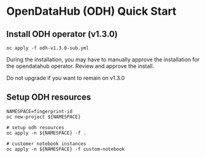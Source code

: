 # OpenDataHub (ODH) Quick Start

## Install ODH operator (v1.3.0)

```
oc apply -f odh-v1.3.0-sub.yml
```
During the installation, you may have to manually approve the installation for the opendatahub operator. Review and approve the install. 

Do not upgrade if you want to remain on v1.3.0

## Setup ODH resources

```
NAMESPACE=fingerprint-id
oc new-project ${NAMESPACE}

# setup odh resources
oc apply -n ${NAMESPACE} -f .

# customer notebook instances
oc apply -n ${NAMESPACE} -f custom-notebook
```
